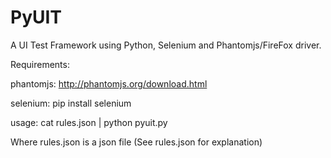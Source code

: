 PyUIT
=====

A UI Test Framework using Python, Selenium and Phantomjs/FireFox driver.

Requirements:

phantomjs: http://phantomjs.org/download.html

selenium: pip install selenium

usage: cat rules.json | python pyuit.py

Where rules.json is a json file (See rules.json for explanation)